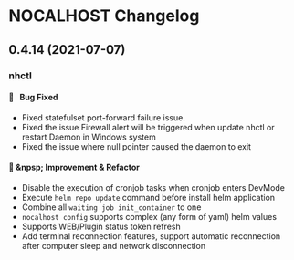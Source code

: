 # NOCALHOST Changelog

## 0.4.14 (2021-07-07)

### nhctl

#### :bug:  &nbsp; Bug Fixed

- Fixed statefulset port-forward failure issue.
- Fixed the issue Firewall alert will be triggered when update nhctl or restart Daemon in Windows system
- Fixed the issue where null pointer caused the daemon to exit

#### :muscle: &npsp; Improvement & Refactor

- Disable the execution of cronjob tasks when cronjob enters DevMode
- Execute ``helm repo update`` command before install helm application
- Combine all ``waiting job init_container`` to one
- ``nocalhost config`` supports complex (any form of yaml) helm values
- Supports WEB/Plugin status token refresh
- Add terminal reconnection features, support automatic reconnection after computer sleep and network disconnection
